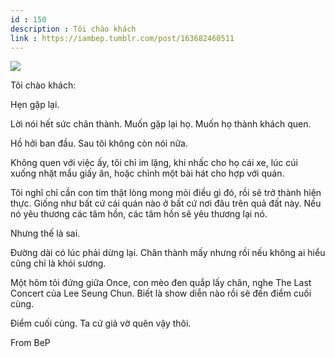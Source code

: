 ```yaml
---
id : 150
description : Tôi chào khách
link : https://iambep.tumblr.com/post/163682460511
---
```


![](https://64.media.tumblr.com/e0294723e2ad55eeebaaf05707ccdce6/tumblr_ou0oryK0NQ1u3a9rjo1_r1_1280.jpg)

Tôi chào khách:

Hẹn gặp lại.

Lời nói hết sức chân thành. Muốn gặp lại họ. Muốn họ thành khách quen.

Hồ hởi ban đầu. Sau tôi không còn nói nữa.

Không quen với việc ấy, tôi chỉ im lặng, khi nhấc cho họ cái xe, lúc cúi
xuống nhặt mẩu giấy ăn, hoặc chỉnh một bài hát cho hợp với quán.

Tôi nghĩ chỉ cần con tim thật lòng mong mỏi điều gì đó, rồi sẽ trở thành
hiện thực. Giống như bất cứ cái quán nào ở bất cứ nơi đâu trên quả đất này.
Nếu nó yêu thương các tâm hồn, các tâm hồn sẽ yêu thương lại nó.

Nhưng thế là sai.

Đường dài có lúc phải dừng lại. Chân thành mấy nhưng rồi nếu không ai hiểu
cũng chỉ là khói sương.

Một hôm tôi đứng giữa Once, con mèo đen quắp lấy chân, nghe The Last Concert
của Lee Seung Chun. Biết là show diễn nào rồi sẽ đến điểm cuối cùng.

Điểm cuối cùng. Ta cứ giả vờ quên vậy thôi.

From BeP